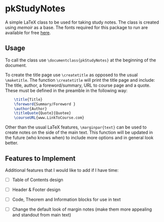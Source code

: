 # pkStudyNotes

A simple LaTeX class to be used for taking study notes. The class is created using *memoir* as a base. The fonts required for this package to run are available for free [here](https://fonts.google.com/). 

## Usage 
To call the class use `\documentclass{pkStudyNotes}` at the beginning of the document. 

To create the title page use `\createtitle` as opposed to the usual `\maketitle`. The function `\createtitle` will print the title page and include: The title, author, a foreword/summary, URL to course page and a quote. These must be defined in the preamble in the following way:
```Latex
    \title{Title}
    \foreword{Summary/Foreword }
    \author{Author}
    \titleQuote{Quote}{Quotee}
    \courseURL{www.LinkToCourse.com}
```
Other than the usual LaTeX features, `\marginpar{text}` can be used to create notes on the side of the main text. This function will be updated in the future (who knows when) to include more options and in general look better. 
## Features to Implement

Additional features that I would like to add if I have time: 
- [ ] Table of Contents design 
- [ ] Header & Footer design
- [ ] Code, Theorem and Information blocks for use in text
- [ ] Change the default look of margin notes (make them more appealing and standout from main text)

